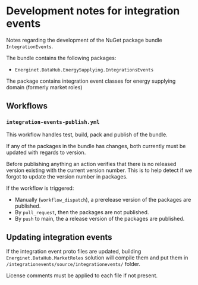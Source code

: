 # Development notes for integration events

Notes regarding the development of the NuGet package bundle `IntegrationEvents`.

The bundle contains the following packages:

* `Energinet.DataHub.EnergySupplying.IntegrationsEvents`

The package contains integration event classes for energy supplying domain (formerly market roles)

## Workflows

### `integration-events-publish.yml`

This workflow handles test, build, pack and publish of the bundle.

If any of the packages in the bundle has changes, both currently must be updated with regards to version.

Before publishing anything an action verifies that there is no released version existing with the current version number. This is to help detect if we forgot to update the version number in packages.

If the workflow is triggered:

* Manually (`workflow_dispatch`), a prerelease version of the packages are published.
* By `pull_request`, then the packages are not published.
* By `push` to main, the a release version of the packages are published.

## Updating integration events

If the integration event proto files are updated, building `Energinet.DataHub.MarketRoles` solution will compile them and put them in `/integrationevents/source/integrationevents/` folder.

License comments must be applied to each file if not present.
